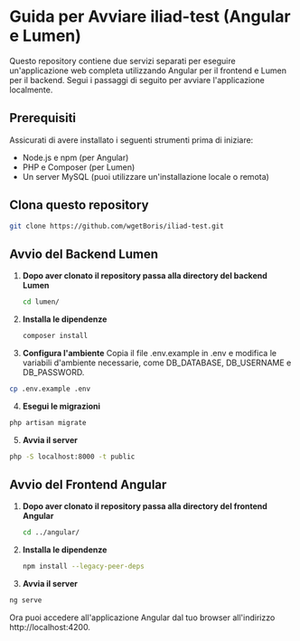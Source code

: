 # Guida per Avviare iliad-test (Angular e Lumen)

Questo repository contiene due servizi separati per eseguire un'applicazione web completa utilizzando Angular per il frontend e Lumen per il backend. Segui i passaggi di seguito per avviare l'applicazione localmente.

## Prerequisiti

Assicurati di avere installato i seguenti strumenti prima di iniziare:

- Node.js e npm (per Angular)
- PHP e Composer (per Lumen)
- Un server MySQL (puoi utilizzare un'installazione locale o remota)

## Clona questo repository

```bash
git clone https://github.com/wgetBoris/iliad-test.git
```

## Avvio del Backend Lumen

1. **Dopo aver clonato il repository passa alla directory del backend Lumen**
   ```bash
   cd lumen/
   ```
2. **Installa le dipendenze**
   ```bash
   composer install
   ```
3. **Configura l'ambiente**
   Copia il file .env.example in .env e modifica le variabili d'ambiente necessarie, come DB_DATABASE, DB_USERNAME e DB_PASSWORD.

```bash
cp .env.example .env
```

4. **Esegui le migrazioni**

```bash
php artisan migrate
```

5. **Avvia il server**

```bash
php -S localhost:8000 -t public
```

## Avvio del Frontend Angular

1. **Dopo aver clonato il repository passa alla directory del frontend Angular**
   ```bash
   cd ../angular/
   ```
2. **Installa le dipendenze**
   ```bash
   npm install --legacy-peer-deps
   ```
3. **Avvia il server**

```bash
ng serve
```

Ora puoi accedere all'applicazione Angular dal tuo browser all'indirizzo http://localhost:4200.
